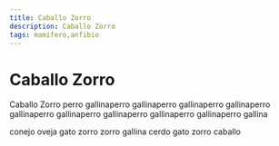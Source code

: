 ```yaml
---
title: Caballo Zorro
description: Caballo Zorro
tags: mamifero,anfibio
---
```


# Caballo Zorro

Caballo Zorro perro gallinaperro gallinaperro gallinaperro gallinaperro gallinaperro gallinaperro gallinaperro gallinaperro gallinaperro gallina

conejo oveja gato zorro zorro gallina cerdo gato zorro caballo